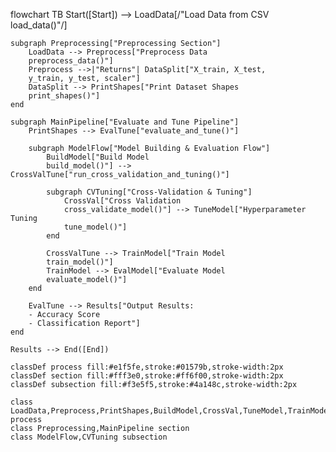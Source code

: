 flowchart TB
    Start([Start]) --> LoadData[/"Load Data from CSV
    load_data()"/]
    
    subgraph Preprocessing["Preprocessing Section"]
        LoadData --> Preprocess["Preprocess Data
        preprocess_data()"]
        Preprocess -->|"Returns"| DataSplit["X_train, X_test,
        y_train, y_test, scaler"]
        DataSplit --> PrintShapes["Print Dataset Shapes
        print_shapes()"]
    end
    
    subgraph MainPipeline["Evaluate and Tune Pipeline"]
        PrintShapes --> EvalTune["evaluate_and_tune()"]
        
        subgraph ModelFlow["Model Building & Evaluation Flow"]
            BuildModel["Build Model
            build_model()"] --> CrossValTune["run_cross_validation_and_tuning()"]
            
            subgraph CVTuning["Cross-Validation & Tuning"]
                CrossVal["Cross Validation
                cross_validate_model()"] --> TuneModel["Hyperparameter Tuning
                tune_model()"]
            end
            
            CrossValTune --> TrainModel["Train Model
            train_model()"]
            TrainModel --> EvalModel["Evaluate Model
            evaluate_model()"]
        end
        
        EvalTune --> Results["Output Results:
        - Accuracy Score
        - Classification Report"]
    end
    
    Results --> End([End])
    
    classDef process fill:#e1f5fe,stroke:#01579b,stroke-width:2px
    classDef section fill:#fff3e0,stroke:#ff6f00,stroke-width:2px
    classDef subsection fill:#f3e5f5,stroke:#4a148c,stroke-width:2px
    
    class LoadData,Preprocess,PrintShapes,BuildModel,CrossVal,TuneModel,TrainModel,EvalModel process
    class Preprocessing,MainPipeline section
    class ModelFlow,CVTuning subsection
